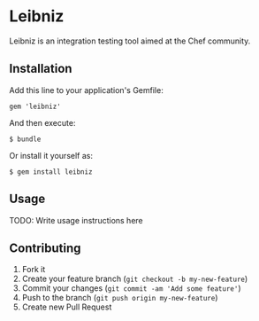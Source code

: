 # Leibniz

Leibniz is an integration testing tool aimed at the Chef community.

## Installation

Add this line to your application's Gemfile:

    gem 'leibniz'

And then execute:

    $ bundle

Or install it yourself as:

    $ gem install leibniz

## Usage

TODO: Write usage instructions here

## Contributing

1. Fork it
2. Create your feature branch (`git checkout -b my-new-feature`)
3. Commit your changes (`git commit -am 'Add some feature'`)
4. Push to the branch (`git push origin my-new-feature`)
5. Create new Pull Request
